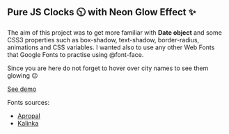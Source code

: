 ## Pure JS Clocks :clock1030: with Neon Glow Effect :sparkles:
The aim of this project was to get more familiar with **Date object** and some CSS3 properties such as box-shadow, text-shadow, border-radius, animations and CSS variables. I wanted also to use any other Web Fonts that Google Fonts to practise using @font-face.



Since you are here do not forget to hover over city names to see them glowing :wink:

[See demo](https://olajurrek.github.io/clocks/)


Fonts sources: 
* [Apropal](https://kroje.org/fonts/apropal/)
* [Kalinka](https://www.dafont.com/kalinka.font?text=Moscow&back=theme)
